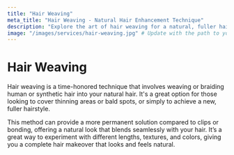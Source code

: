 ```yaml
---
title: "Hair Weaving"
meta_title: "Hair Weaving - Natural Hair Enhancement Technique"
description: "Explore the art of hair weaving for a natural, fuller hairstyle. Ideal for covering thinning areas or experimenting with new looks."
image: "/images/services/hair-weaving.jpg" # Update with the path to your image
---
```


# Hair Weaving

Hair weaving is a time-honored technique that involves weaving or braiding human or synthetic hair into your natural hair. It's a great option for those looking to cover thinning areas or bald spots, or simply to achieve a new, fuller hairstyle.

This method can provide a more permanent solution compared to clips or bonding, offering a natural look that blends seamlessly with your hair. It’s a great way to experiment with different lengths, textures, and colors, giving you a complete hair makeover that looks and feels natural.
